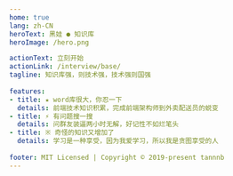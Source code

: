 ```yaml
---
home: true
lang: zh-CN
heroText: 黑娃 ● 知识库
heroImage: /hero.png

actionText: 立刻开始
actionLink: /interview/base/
tagline: 知识库强，则技术强，技术强则国强
    
features:
- title: ★ word库很大，你忍一下
  details: 前端技术知识积累，完成前端架构师到外卖配送员的蜕变
- title: ⚡️ 有问题搜一搜
  details: 问群友装逼两小时无解，好记性不如烂笔头
- title: ※ 奇怪的知识又增加了
  details: 学习是一种享受，因为我爱学习，所以我是贪图享受的人 
  
footer: MIT Licensed | Copyright © 2019-present tannnb
---
```

